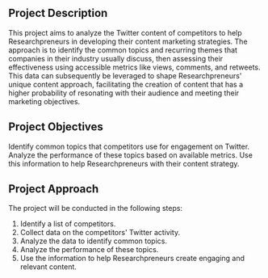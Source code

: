 ## Project Description

This project aims to analyze the Twitter content of competitors to help Researchpreneurs in developing their content marketing strategies. The approach is to identify the common topics and recurring themes that companies in their industry usually discuss, then assessing their effectiveness using accessible metrics like views, comments, and retweets. This data can subsequently be leveraged to shape Researchpreneurs' unique content approach, facilitating the creation of content that has a higher probability of resonating with their audience and meeting their marketing objectives.

## Project Objectives

Identify common topics that competitors use for engagement on Twitter.
Analyze the performance of these topics based on available metrics.
Use this information to help Researchpreneurs with their content strategy.

## Project Approach
The project will be conducted in the following steps:
1. Identify a list of competitors.
2. Collect data on the competitors' Twitter activity.
3. Analyze the data to identify common topics.
4. Analyze the performance of these topics.
4. Use the information to help Researchpreneurs create engaging and relevant content.